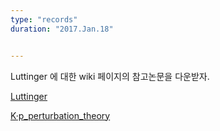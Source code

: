```yaml
---
type: "records"
duration: "2017.Jan.18"


---
```


Luttinger 에 대한 wiki 페이지의 참고논문을 다운받자.

[Luttinger](https://en.wikipedia.org/wiki/Joaquin_Mazdak_Luttinger)

[K·p_perturbation_theory](https://en.wikipedia.org/wiki/K·p_perturbation_theory)
 